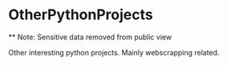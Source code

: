 # OtherPythonProjects

** Note: Sensitive data removed from public view

Other interesting python projects. Mainly webscrapping related.
